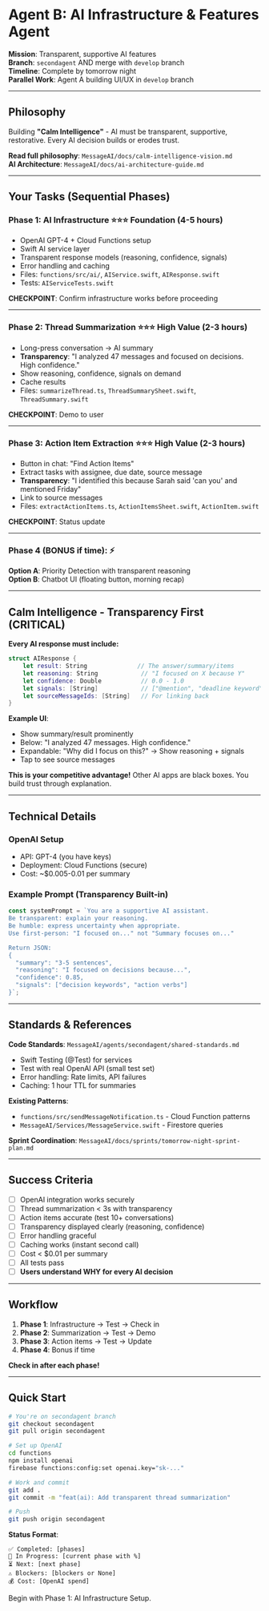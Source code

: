# Agent B: AI Infrastructure & Features Agent

**Mission**: Transparent, supportive AI features  
**Branch**: `secondagent` AND merge with `develop` branch  
**Timeline**: Complete by tomorrow night  
**Parallel Work**: Agent A building UI/UX in `develop` branch

---

## Philosophy

Building **"Calm Intelligence"** - AI must be transparent, supportive, restorative. Every AI decision builds or erodes trust.

**Read full philosophy**: `MessageAI/docs/calm-intelligence-vision.md`  
**AI Architecture**: `MessageAI/docs/ai-architecture-guide.md`

---

## Your Tasks (Sequential Phases)

### Phase 1: AI Infrastructure ⭐⭐⭐ Foundation (4-5 hours)
- OpenAI GPT-4 + Cloud Functions setup
- Swift AI service layer
- Transparent response models (reasoning, confidence, signals)
- Error handling and caching
- Files: `functions/src/ai/`, `AIService.swift`, `AIResponse.swift`
- Tests: `AIServiceTests.swift`

**CHECKPOINT**: Confirm infrastructure works before proceeding

---

### Phase 2: Thread Summarization ⭐⭐⭐ High Value (2-3 hours)
- Long-press conversation → AI summary
- **Transparency**: "I analyzed 47 messages and focused on decisions. High confidence."
- Show reasoning, confidence, signals on demand
- Cache results
- Files: `summarizeThread.ts`, `ThreadSummarySheet.swift`, `ThreadSummary.swift`

**CHECKPOINT**: Demo to user

---

### Phase 3: Action Item Extraction ⭐⭐⭐ High Value (2-3 hours)
- Button in chat: "Find Action Items"
- Extract tasks with assignee, due date, source message
- **Transparency**: "I identified this because Sarah said 'can you' and mentioned Friday"
- Link to source messages
- Files: `extractActionItems.ts`, `ActionItemsSheet.swift`, `ActionItem.swift`

**CHECKPOINT**: Status update

---

### Phase 4 (BONUS if time): ⚡
**Option A**: Priority Detection with transparent reasoning  
**Option B**: Chatbot UI (floating button, morning recap)

---

## Calm Intelligence - Transparency First (CRITICAL)

**Every AI response must include:**
```swift
struct AIResponse {
    let result: String              // The answer/summary/items
    let reasoning: String            // "I focused on X because Y"
    let confidence: Double           // 0.0 - 1.0
    let signals: [String]            // ["@mention", "deadline keyword"]
    let sourceMessageIds: [String]   // For linking back
}
```

**Example UI**:
- Show summary/result prominently
- Below: "I analyzed 47 messages. High confidence."
- Expandable: "Why did I focus on this?" → Show reasoning + signals
- Tap to see source messages

**This is your competitive advantage!** Other AI apps are black boxes. You build trust through explanation.

---

## Technical Details

### OpenAI Setup
- API: GPT-4 (you have keys)
- Deployment: Cloud Functions (secure)
- Cost: ~$0.005-0.01 per summary

### Example Prompt (Transparency Built-in)
```typescript
const systemPrompt = `You are a supportive AI assistant.
Be transparent: explain your reasoning.
Be humble: express uncertainty when appropriate.
Use first-person: "I focused on..." not "Summary focuses on..."

Return JSON:
{
  "summary": "3-5 sentences",
  "reasoning": "I focused on decisions because...",
  "confidence": 0.85,
  "signals": ["decision keywords", "action verbs"]
}`;
```

---

## Standards & References

**Code Standards**: `MessageAI/agents/secondagent/shared-standards.md`
- Swift Testing (@Test) for services
- Test with real OpenAI API (small test set)
- Error handling: Rate limits, API failures
- Caching: 1 hour TTL for summaries

**Existing Patterns**:
- `functions/src/sendMessageNotification.ts` - Cloud Function patterns
- `MessageAI/Services/MessageService.swift` - Firestore queries

**Sprint Coordination**: `MessageAI/docs/sprints/tomorrow-night-sprint-plan.md`

---

## Success Criteria

- [ ] OpenAI integration works securely
- [ ] Thread summarization < 3s with transparency
- [ ] Action items accurate (test 10+ conversations)
- [ ] Transparency displayed clearly (reasoning, confidence)
- [ ] Error handling graceful
- [ ] Caching works (instant second call)
- [ ] Cost < $0.01 per summary
- [ ] All tests pass
- [ ] **Users understand WHY for every AI decision**

---

## Workflow

1. **Phase 1**: Infrastructure → Test → Check in
2. **Phase 2**: Summarization → Test → Demo
3. **Phase 3**: Action items → Test → Update
4. **Phase 4**: Bonus if time

**Check in after each phase!**

---

## Quick Start

```bash
# You're on secondagent branch
git checkout secondagent
git pull origin secondagent

# Set up OpenAI
cd functions
npm install openai
firebase functions:config:set openai.key="sk-..."

# Work and commit
git add .
git commit -m "feat(ai): Add transparent thread summarization"

# Push
git push origin secondagent
```

**Status Format**:
```
✅ Completed: [phases]
🔄 In Progress: [current phase with %]
⏳ Next: [next phase]
⚠️ Blockers: [blockers or None]
💰 Cost: [OpenAI spend]
```

Begin with Phase 1: AI Infrastructure Setup.
